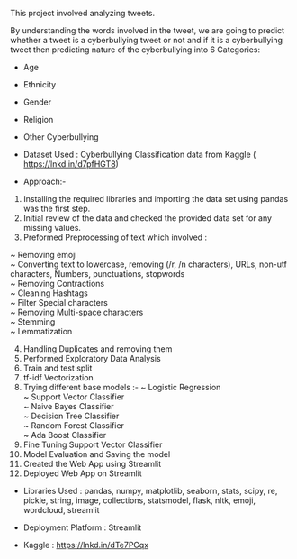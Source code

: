This project involved analyzing tweets. 

By understanding the words involved in the tweet, we are going to predict whether a tweet is a cyberbullying tweet or not and if it is a cyberbullying tweet then predicting nature of the cyberbullying into 6 Categories:
* Age
* Ethnicity
* Gender
* Religion
* Other Cyberbullying

* Dataset Used : Cyberbullying Classification data from Kaggle ( https://lnkd.in/d7pfHGT8)

* Approach:-
1. Installing the required libraries and importing the data set using pandas was the first step.
2. Initial review of the data and checked the provided data set for any missing values.
3. Preformed Preprocessing of text which involved :

~ Removing emoji  
~ Converting text to lowercase, removing (/r, /n characters), URLs,
non-utf characters, Numbers, punctuations, stopwords  
~ Removing Contractions  
~ Cleaning Hashtags  
~ Filter Special characters  
~ Removing Multi-space characters  
~ Stemming  
~ Lemmatization  

4. Handling Duplicates and removing them  
5. Performed Exploratory Data Analysis  
6. Train and test split  
7. tf-idf Vectorization  
8. Trying different base models :-
~ Logistic Regression  
~ Support Vector Classifier  
~ Naive Bayes Classifier  
~ Decision Tree Classifier  
~ Random Forest Classifier  
~ Ada Boost Classifier  
9. Fine Tuning Support Vector Classifier  
10. Model Evaluation and Saving the model  
11. Created the Web App using Streamlit  
12. Deployed Web App on Streamlit  

* Libraries Used : pandas, numpy, matplotlib, seaborn, stats, scipy, re, pickle, string, image, collections, statsmodel, flask, nltk, emoji, wordcloud, streamlit

* Deployment Platform : Streamlit

* Kaggle : https://lnkd.in/dTe7PCqx

